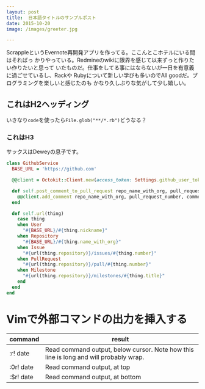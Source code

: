```yaml
---
layout: post
title:  日本語タイトルのサンプルポスト
date: 2015-10-20
image: /images/greeter.jpg

---
```


ScrappleというEvernote再開発アプリを作ってる。ここんとこホテルにいる間はそればっ
かりやっている。Redmineのwikiに限界を感じて以来ずっと作りたい作りたいと思って
いたものだ。仕事をしてる事にはならないが一日を有意義に過ごせているし、Rackや
Rubyについて新しい学びも多いのでAll goodだ。プログラミングを楽しいと感じたのも
かなり久しぶりな気がして少し嬉しい。

これはH2ヘッディング
--------------------

いきなり`code`を使ったら`File.glob("**/*.rb")`どうなる？

### これはH3

サックスはDeweyの息子です。

```ruby
class GithubService
  BASE_URL = 'https://github.com'

  @@client = Octokit::Client.new(access_token: Settings.github_user_token)

  def self.post_comment_to_pull_request repo_name_with_org, pull_request_number, comment
    @@client.add_comment repo_name_with_org, pull_request_number, comment
  end

  def self.url(thing)
    case thing
    when User
      "#{BASE_URL}/#{thing.nickname}"
    when Repository
      "#{BASE_URL}/#{thing.name_with_org}"
    when Issue
      "#{url(thing.repository)}/issues/#{thing.number}"
    when PullRequest
      "#{url(thing.repository)}/pull/#{thing.number}"
    when Milestone
      "#{url(thing.repository)}/milestones/#{thing.title}"
    end
  end
end
```

Vimで外部コマンドの出力を挿入する
=================================

command|result
---|---
:r! date  |  Read command output, below cursor. Note how this line is long and will probably wrap.
:0r! date |  Read command output, at top
:$r! date |  Read command output, at bottom
